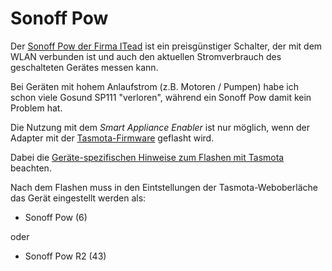 # Sonoff Pow
Der [Sonoff Pow der Firma ITead](https://www.itead.cc/sonoff-pow.html) ist ein preisgünstiger Schalter, der mit dem WLAN verbunden ist und auch den aktuellen Stromverbrauch des geschalteten Gerätes messen kann.

Bei Geräten mit hohem Anlaufstrom (z.B. Motoren / Pumpen) habe ich schon viele Gosund SP111 "verloren", während ein Sonoff Pow damit kein Problem hat.

Die Nutzung mit dem *Smart Appliance Enabler* ist nur möglich, wenn der Adapter mit der [Tasmota-Firmware](Tasmota_DE.md) geflasht wird.

Dabei die [Geräte-spezifischen Hinweise zum Flashen mit Tasmota](https://tasmota.github.io/docs/devices/Sonoff-Pow/) beachten.

Nach dem Flashen muss in den Eintstellungen der Tasmota-Weboberläche das Gerät eingestellt werden als:
- Sonoff Pow (6)

oder

- Sonoff Pow R2 (43)
